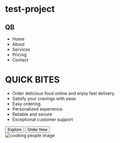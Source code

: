 # test-project
<!DOCTYPE html>
<html lang="en">
  <head>
    <meta charset="UTF-8" />
    <meta name="viewport" content="width=device-width, initial-scale=1.0" />
    <title>Quick Bites</title>
    <link rel="stylesheet" href="./style.css" />
  </head>
  <body>
    <h2 class="logo">QB</h2>
    <nav>
      <ul>
        <li>Home</li>
        <li>About</li>
        <li>Services</li>
        <li>Pricing</li>
        <li>Contact</li>
      </ul>
    </nav>
    <div class="container">
      <div class="box">
        <h1>QUICK BITES</h1>
        <ul>
          <li>Order delicious food online and enjoy fast delivery.</li>
          <li>Satisfy your cravings with ease.</li>
          <li>Easy ordering.</li>
          <li>Personalized experience.</li>
          <li>Reliable and secure</li>
          <li>Exceptional customer support</li>
        </ul>
        <div class="btn-box">
          <button class="explore-btn">Explore</button>
          <button class="order-now-btn">Order Now</button>
        </div>
      </div>
      <img
        class="landing-page-img"
        src="./images/cooking.svg"
        alt="cooking people image"
      />
    </div>
    <footer></footer>
  </body>
</html>
